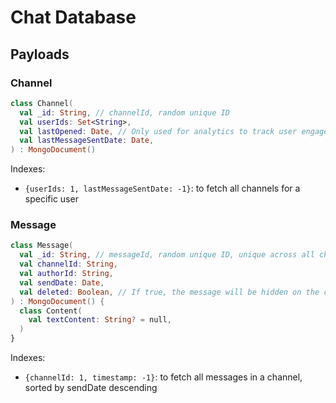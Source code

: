 # Chat Database

## Payloads

### Channel

```kotlin
class Channel(
  val _id: String, // channelId, random unique ID
  val userIds: Set<String>,
  val lastOpened: Date, // Only used for analytics to track user engagement
  val lastMessageSentDate: Date,
) : MongoDocument()
```

Indexes:
- `{userIds: 1, lastMessageSentDate: -1}`: to fetch all channels for a specific user

### Message

```kotlin
class Message(
  val _id: String, // messageId, random unique ID, unique across all channels
  val channelId: String, 
  val authorId: String, 
  val sendDate: Date,
  val deleted: Boolean, // If true, the message will be hidden on the client side
) : MongoDocument() {
  class Content(
    val textContent: String? = null,
  )
}
```

Indexes:
- `{channelId: 1, timestamp: -1}`: to fetch all messages in a channel, sorted by sendDate descending